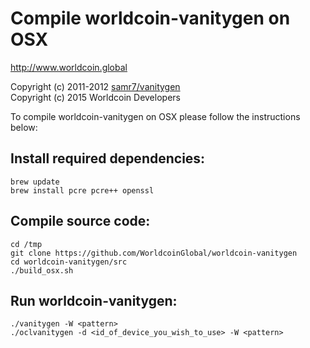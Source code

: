 # Compile worldcoin-vanitygen on OSX

http://www.worldcoin.global

Copyright (c) 2011-2012 [samr7/vanitygen](https://github.com/samr7/vanitygen)  
Copyright (c) 2015 Worldcoin Developers

To compile worldcoin-vanitygen on OSX please follow the instructions below:

## Install required dependencies:

```
brew update
brew install pcre pcre++ openssl
```

## Compile source code:

```
cd /tmp
git clone https://github.com/WorldcoinGlobal/worldcoin-vanitygen
cd worldcoin-vanitygen/src
./build_osx.sh
```

## Run worldcoin-vanitygen:

```
./vanitygen -W <pattern>
./oclvanitygen -d <id_of_device_you_wish_to_use> -W <pattern>
```
